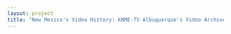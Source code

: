 ```yaml
--- 
layout: project 
title: "New Mexico's Video History: KNME-TV Albuquerque's Video Archives at the University of New Mexico Center for Southwest Research" 
---
```



